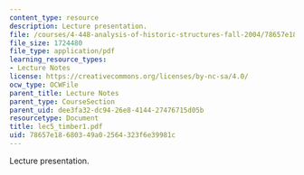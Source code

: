 ```yaml
---
content_type: resource
description: Lecture presentation.
file: /courses/4-448-analysis-of-historic-structures-fall-2004/78657e18680349a02564323f6e39981c_lec5_timber1.pdf
file_size: 1724480
file_type: application/pdf
learning_resource_types:
- Lecture Notes
license: https://creativecommons.org/licenses/by-nc-sa/4.0/
ocw_type: OCWFile
parent_title: Lecture Notes
parent_type: CourseSection
parent_uid: dee3fa32-dc94-26e8-4144-27476715d05b
resourcetype: Document
title: lec5_timber1.pdf
uid: 78657e18-6803-49a0-2564-323f6e39981c
---
```

Lecture presentation.